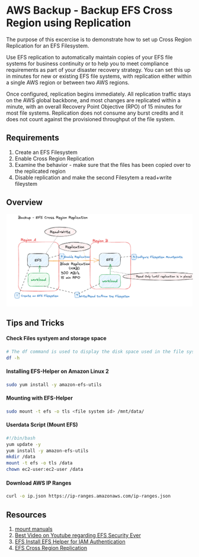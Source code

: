 # AWS Backup - Backup EFS Cross Region using Replication
The purpose of this excercise is to demonstrate how to set up Cross Region Replication for an EFS Filesystem.

Use EFS replication to automatically maintain copies of your EFS file systems for business continuity or to help you to meet compliance requirements as part of your disaster recovery strategy. You can set this up in minutes for new or existing EFS file systems, with replication either within a single AWS region or between two AWS regions.

Once configured, replication begins immediately. All replication traffic stays on the AWS global backbone, and most changes are replicated within a minute, with an overall Recovery Point Objective (RPO) of 15 minutes for most file systems. Replication does not consume any burst credits and it does not count against the provisioned throughput of the file system.

## Requirements
1. Create an EFS Filesystem
1. Enable Cross Region Replication
1. Examine the behavior - make sure that the files has been copied over to the replicated region
1. Disable replication and make the second Filesytem a read+write fileystem

## Overview
![AWS Backup - Backup EFS Cross Region using Replication](./backup-efs-cross-region-replication-01.png)

## Tips and Tricks
#### Check Files systyem and storage space
```sh
# The df command is used to display the disk space used in the file system. The df stands for "disk filesystem." It defines the number of blocks used, the number of blocks available, and the directory where the file system is mounted.
df -h
```

#### Installing EFS-Helper on Amazon Linux 2
```sh
sudo yum install -y amazon-efs-utils
```

#### Mounting with EFS-Helper
```sh
sudo mount -t efs -o tls <file system id> /mnt/data/
```

#### Userdata Script (Mount EFS)
```sh
#!/bin/bash
yum update -y
yum install -y amazon-efs-utils
mkdir /data
mount -t efs -o tls /data
chown ec2-user:ec2-user /data
```

#### Download AWS IP Ranges
```sh
curl -o ip.json https://ip-ranges.amazonaws.com/ip-ranges.json
```

## Resources
1. [mount manuals](https://linux.die.net/man/8/mount)
1. [Best Video on Youtube regarding EFS Security Ever](https://www.youtube.com/watch?v=tIK6BBo_9n0)
1. [EFS Install EFS Helper for IAM Authentication](https://docs.aws.amazon.com/efs/latest/ug/installing-amazon-efs-utils.html)
1. [EFS Cross Region Replication](https://aws.amazon.com/blogs/aws/new-replication-for-amazon-elastic-file-system-efs/)
